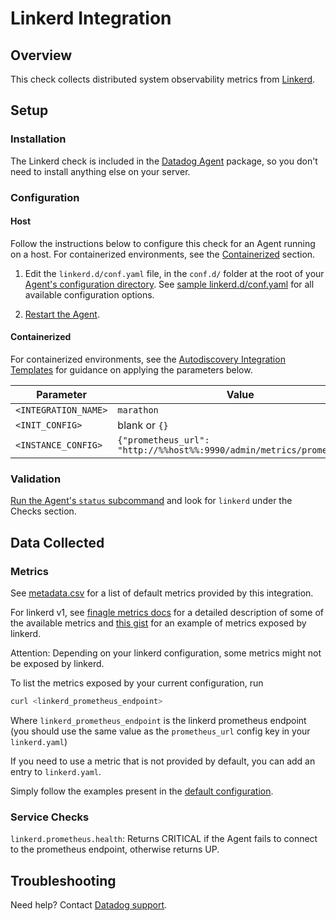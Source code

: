 # Linkerd Integration

## Overview

This check collects distributed system observability metrics from [Linkerd][1].

## Setup

### Installation

The Linkerd check is included in the [Datadog Agent][2] package, so you don't need to install anything else on your server.

### Configuration

#### Host

Follow the instructions below to configure this check for an Agent running on a host. For containerized environments, see the [Containerized](#containerized) section.

1. Edit the `linkerd.d/conf.yaml` file, in the `conf.d/` folder at the root of your [Agent's configuration directory][3].
See [sample linkerd.d/conf.yaml][4] for all available configuration options.

2. [Restart the Agent][5].

#### Containerized

For containerized environments, see the [Autodiscovery Integration Templates][6] for guidance on applying the parameters below.

| Parameter            | Value                                                                 |
|----------------------|-----------------------------------------------------------------------|
| `<INTEGRATION_NAME>` | `marathon`                                                            |
| `<INIT_CONFIG>`      | blank or `{}`                                                         |
| `<INSTANCE_CONFIG>`  | `{"prometheus_url": "http://%%host%%:9990/admin/metrics/prometheus"}` |

### Validation

[Run the Agent's `status` subcommand][7] and look for `linkerd` under the Checks section.

## Data Collected

### Metrics

See [metadata.csv][8] for a list of default metrics provided by this integration.

For linkerd v1, see [finagle metrics docs][9] for a detailed description of some of the available metrics and [this gist][10] for an example of metrics exposed by linkerd.

Attention: Depending on your linkerd configuration, some metrics might not be exposed by linkerd.

To list the metrics exposed by your current configuration, run
```bash
curl <linkerd_prometheus_endpoint>
```
Where `linkerd_prometheus_endpoint` is the linkerd prometheus endpoint (you should use the same value as the `prometheus_url` config key in your `linkerd.yaml`)

If you need to use a metric that is not provided by default, you can add an entry to `linkerd.yaml`.

Simply follow the examples present in the [default configuration][4].

### Service Checks

`linkerd.prometheus.health`:
Returns CRITICAL if the Agent fails to connect to the prometheus endpoint, otherwise returns UP.

## Troubleshooting
Need help? Contact [Datadog support][11].

[1]: https://linkerd.io
[2]: https://app.datadoghq.com/account/settings#agent
[3]: https://docs.datadoghq.com/agent/guide/agent-configuration-files/#agent-configuration-directory
[4]: https://github.com/DataDog/integrations-core/blob/master/linkerd/datadog_checks/linkerd/data/conf.yaml.example
[5]: https://docs.datadoghq.com/agent/guide/agent-commands/?tab=agentv6v7#restart-the-agent
[6]: https://docs.datadoghq.com/agent/autodiscovery/integrations
[7]: https://docs.datadoghq.com/agent/guide/agent-commands/#agent-status-and-information
[8]: https://github.com/DataDog/integrations-core/blob/master/linkerd/metadata.csv
[9]: https://twitter.github.io/finagle/guide/Metrics.html
[10]: https://gist.githubusercontent.com/arbll/2f63a5375a4d6d5acface6ca8a51e2ab/raw/bc35ed4f0f4bac7e2643a6009f45f9068f4c1d12/gistfile1.txt
[11]: https://docs.datadoghq.com/help
